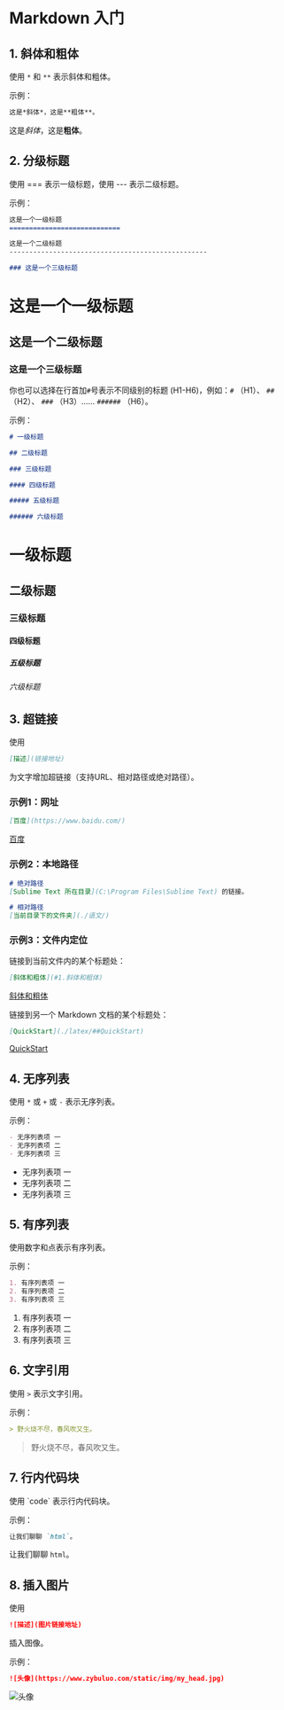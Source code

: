 # Markdown 入门

## 1. 斜体和粗体

使用 `*` 和 `**` 表示斜体和粗体。

示例：

```markdown
这是*斜体*，这是**粗体**。
```

这是*斜体*，这是**粗体**。

## 2. 分级标题

使用 === 表示一级标题，使用 --- 表示二级标题。

示例：

```markdown
这是一个一级标题
============================

这是一个二级标题
--------------------------------------------------

### 这是一个三级标题
```

这是一个一级标题
============================

这是一个二级标题
--------------------------------------------------

### 这是一个三级标题

你也可以选择在行首加`#`号表示不同级别的标题 (H1-H6)，例如：`#` （H1）、 `##`（H2）、 `###` （H3）…… `######` （H6）。

示例：

```markdown
# 一级标题

## 二级标题

### 三级标题

#### 四级标题

##### 五级标题

###### 六级标题
```

# 一级标题

## 二级标题

### 三级标题

#### 四级标题

##### 五级标题

###### 六级标题

## 3. 超链接

使用 

```markdown
[描述](链接地址) 
```

为文字增加超链接（支持URL、相对路径或绝对路径）。

### 示例1：网址

```markdown
[百度](https://www.baidu.com/)
```

[百度](https://www.baidu.com/) 

### 示例2：本地路径

```markdown
# 绝对路径
[Sublime Text 所在目录](C:\Program Files\Sublime Text) 的链接。

# 相对路径
[当前目录下的文件夹](./语文/)

```

### 示例3：文件内定位

链接到当前文件内的某个标题处：

```markdown
[斜体和粗体](#1.斜体和粗体)
```

[斜体和粗体](#1.斜体和粗体)

链接到另一个 Markdown 文档的某个标题处：

```markdown
[QuickStart](./latex/##QuickStart)
```

[QuickStart](./latex/##QuickStart)

## 4. 无序列表

使用 `*` 或 `+` 或 `-` 表示无序列表。

示例：

```Markdown
- 无序列表项 一
- 无序列表项 二
- 无序列表项 三
```



- 无序列表项 一
- 无序列表项 二
- 无序列表项 三

## 5. 有序列表

使用数字和点表示有序列表。

示例：

```Markdown
1. 有序列表项 一
2. 有序列表项 二
3. 有序列表项 三
```



1. 有序列表项 一
2. 有序列表项 二
3. 有序列表项 三

## 6. 文字引用

使用 `>` 表示文字引用。

示例：

```markdown
> 野火烧不尽，春风吹又生。
```

> 野火烧不尽，春风吹又生。

## 7. 行内代码块

使用 \`code` 表示行内代码块。

示例：

```Markdown
让我们聊聊 `html`。
```

让我们聊聊 `html`。

## 8. 插入图片

使用

```markdown
![描述](图片链接地址)
```

插入图像。

示例：

```Markdown
![头像](https://www.zybuluo.com/static/img/my_head.jpg)
```

![头像](https://www.zybuluo.com/static/img/my_head.jpg)

